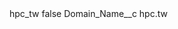 <?xml version="1.0" encoding="UTF-8"?>
<CustomMetadata xmlns="http://soap.sforce.com/2006/04/metadata" xmlns:xsi="http://www.w3.org/2001/XMLSchema-instance" xmlns:xsd="http://www.w3.org/2001/XMLSchema">
    <label>hpc_tw</label>
    <protected>false</protected>
    <values>
        <field>Domain_Name__c</field>
        <value xsi:type="xsd:string">hpc.tw</value>
    </values>
</CustomMetadata>
